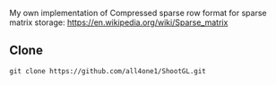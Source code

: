 My own implementation of Compressed sparse row format for sparse matrix storage: https://en.wikipedia.org/wiki/Sparse_matrix


## Clone 
```
git clone https://github.com/all4one1/ShootGL.git
```
